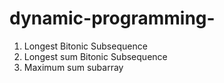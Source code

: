 # dynamic-programming-

1) Longest Bitonic Subsequence 
2) Longest sum Bitonic Subsequence 
3) Maximum sum subarray 
